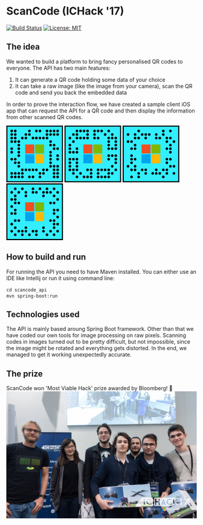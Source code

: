 ScanCode (ICHack '17)
=====================
[![Build Status](https://travis-ci.org/catalincraciun/scancode.svg?branch=master)](https://travis-ci.org/catalincraciun/scancode) [![License: MIT](https://img.shields.io/badge/License-MIT-yellow.svg)](https://github.com/catalincraciun/scancode/blob/master/LICENSE)

The idea
--------
We wanted to build a platform to bring fancy personalised QR codes to everyone.
The API has two main features:
1. It can generate a QR code holding some data of your choice
2. It can take a raw image (like the image from your camera), scan the QR code and send you back the embedded data

In order to prove the interaction flow, we have created a sample client iOS app that can request the API for a QR code and then display the information from other scanned QR codes.

<img src="https://github.com/catalincraciun/scancode/blob/master/resources/scancode1.png" alt="Scancode" width=150/> <img src="https://github.com/catalincraciun/scancode/blob/master/resources/scancode2.png" alt="Scancode" width=150/> <img src="https://github.com/catalincraciun/scancode/blob/master/resources/scancode3.png" alt="Scancode" width=150/> <img src="https://github.com/catalincraciun/scancode/blob/master/resources/scancode4.png" alt="Scancode" width=150/>

How to build and run
----------
For running the API you need to have Maven installed. You can either use an IDE like Intellij or run it using command line:
```
cd scancode_api
mvn spring-boot:run
```

Technologies used
-----------------
The API is mainly based aroung Spring Boot framework. Other than that we have coded our own tools for image processing on raw pixels. Scanning codes in images turned out to be pretty difficult, but not impossible, since the image might be rotated and everything gets distorted. In the end, we managed to get it working unexpectedly accurate.

The prize
---------
ScanCode won 'Most Viable Hack' prize awarded by Bloomberg! :wine_glass:
<img src="https://github.com/catalincraciun/scancode/blob/master/resources/bloomberg_prize.jpg" alt="Bloomberg Prize"/>
